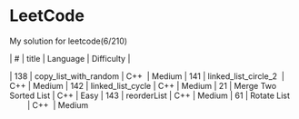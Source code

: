 # LeetCode

My solution for leetcode(6/210)

| # | title | Language | Difficulty |


| 138 | copy_list_with_random | C++  | Medium
| 141 | linked_list_circle_2  | C++  | Medium
| 142 | linked_list_cycle     | C++  | Medium
| 21  | Merge Two Sorted List      | C++  | Easy
| 143 | reorderList           | C++  | Medium 
| 61  | Rotate List           | C++  | Medium 
